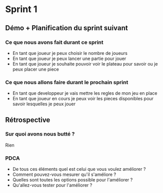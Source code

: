 # Sprint 1

## Démo + Planification du sprint suivant

### Ce que nous avons fait durant ce sprint
- En tant que joueur je peux choisir le nombre de joueurs
- En tant que joueur je peux lancer une partie pour jouer
- En tant que joueur je souhaite pouvoir voir le plateau pour savoir ou je peux placer une piece


### Ce que nous allons faire durant le prochain sprint
- En tant que developpeur je vais mettre les regles de mon jeu en place
- En tant que joueur en cours je peux voir les pieces disponibles pour savoir lesquelles je peux jouer


## Rétrospective

### Sur quoi avons nous butté ?
Rien

### PDCA
* De tous ces éléments quel est celui que vous voulez améliorer ?
* Comment pouvez-vous mesurer qu'il s'améliore ?
* Quelles sont toutes les options possible pour l'améliorer ?
* Qu'allez-vous tester pour l'améliorer ?

